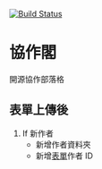 [![Build Status](https://travis-ci.org/Rbloggers/collabin.svg?branch=master)](https://travis-ci.org/Rbloggers/collabin)


# 協作閣

開源協作部落格


## 表單上傳後

1. If 新作者
    - 新增作者資料夾
    - 新增[表單](https://docs.google.com/forms/d/12fiuouoT-aogvv-Z2h2S-uROPVS_stebgOtlxpf5uzA/edit)作者 ID

